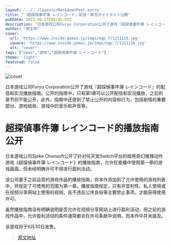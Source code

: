 ```yaml
---
layout: '../../layouts/MarkdownPost.astro'
title: "『超探偵事件簿 レインコード』配信・実況ガイドライン公開"
pubDate: 2023-06-23T08:45:03Z
description: "日本游戏公司Furyu Corporation公开了游戏『超探偵事件簿 レインコード』的配信和实况播放指南。"
author: "焦生肉"
cover:
  url: 'https://www.inside-games.jp/imgs/ogp_f/1211116.jpg'
  square: 'https://www.inside-games.jp/imgs/ogp_f/1211116.jpg'
  alt: "cover"
tags: ["news","游戏","超探偵事件簿 レインコード"]
theme: 'light'
featured: false
---
```


![cover](https://www.inside-games.jp/imgs/ogp_f/1211116.jpg)

日本游戏公司Furyu Corporation公开了游戏『超探偵事件簿 レインコード』的配信和实况播放指南。公开的指南中，只有第1章可以公开配信和实况播放，之后的章节则不能公开。此外，指南中还提到了禁止公开的内容和行为，包括剧情的重要部分、游戏结局、游戏中的音乐和声音等。

# 超探偵事件簿 レインコード的播放指南公开

日本游戏公司Spike Chunsoft公开了针对任天堂Switch平台的暗黑奇幻推理动作游戏《超探偵事件簿 レインコード》的播放指南，允许在直播中使用第一章的游戏画面。但未经明确许可不得进行盈利活动。

该公司基于之前运营的游戏作品的播放指南，将本作添加到了允许使用的游戏列表中，并规定了可使用的范围为第一章。播放指南规定，只有非营利性、私人使用或在视频分享网站上使用的视频，且不违反公序良俗等主要禁止事项，才能获得使用许可。

虽然播放指南没有明确说明是否允许在视频分享网站上进行盈利活动，但之前的游戏作品中，允许盈利活动的条件通常都会在许可条款中说明，而本作中并未提及。

该游戏将于6月30日发售。

>[原文地址](https://www.inside-games.jp/article/2023/06/23/146778.html)  